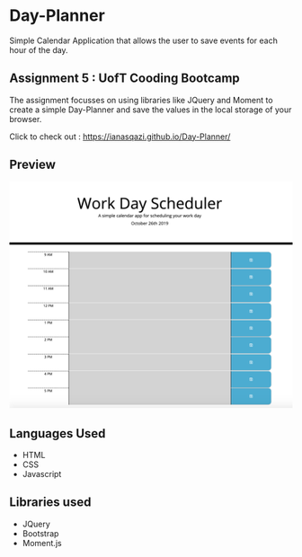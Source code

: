 # Day-Planner
Simple Calendar Application that allows the user to save events for each hour of the day.


## Assignment 5 : UofT Cooding Bootcamp

The assignment focusses on using libraries like JQuery and Moment to create a simple Day-Planner and save the values in the local storage of your browser.

Click to check out : https://ianasqazi.github.io/Day-Planner/

## Preview 
     
![Screen-Shot](assets/images/Screen-Shot.png)
 
## Languages Used 

* HTML 
* CSS
* Javascript

## Libraries used 

* JQuery 
* Bootstrap
* Moment.js
